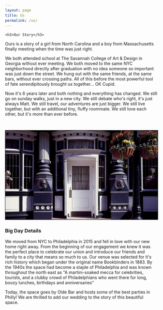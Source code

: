 ```yaml
---
layout: page
title: Us
permalink: /us/
---
```


<div class="details copy">

	<h3>Our Story</h3>
<p>Ours is a story of a girl from North Carolina and a boy from Massachusetts finally meeting when the time was just right. 
</p><p>
We both attended school at The Savannah College of Art &amp; Design in Georgia without ever meeting. We both moved to the same NYC neighborhood directly after graduation with no idea someone so important was just down the street. We hung out with the same friends, at the same bars, without ever crossing paths. All of this before the most powerful tool of fate serendipitously brought us together... OK Cupid.
</p><p>
Now it's 6 years later and both nothing and everything has changed. We still go on sunday walks, just in a new city. We still debate who's right, it's just always Matt. We still travel, our adventures are just bigger. We still live together, but with an additional tiny, fluffy roommate. We still love each other, but it's more than ever before.</p>
<br/>
<p><img src="/images/bookbinders.png" style="border:1px solid #000;"/></p>
<h3>Big Day Details</h3>
<p>We moved from NYC to Philadelphia in 2015 and fell in love with our new home right away. From the beginning of our engagement we knew it was the perfect place to celebrate our union and introduce our friends and family to a city that means so much to us.
Our venue was selected for it's rich history which began under the original name Bookbinders in 1883. By the 1940s the space had become a staple of Philadelphia and was known throughout the north east as "A martini-soaked mecca for celebrities, tourists, and a clubby crowd of Philadelphians who went there for long, boozy lunches, birthdays and anniversaries"
</p><p>
Today, the space goes by Olde Bar and hosts some of the best parties in Philly! We are thrilled to add our wedding to the story of this beautiful space.</p>
</div>